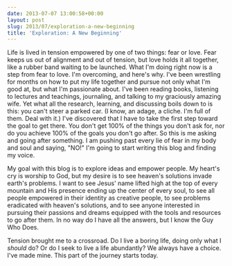 ```yaml
---
date: 2013-07-07 13:00:58+00:00
layout: post
slug: 2013/07/exploration-a-new-beginning
title: 'Exploration: A New Beginning'
---
```


Life is lived in tension empowered by one of two things: fear or love. Fear keeps us out of alignment and out of tension, but love holds it all together, like a rubber band waiting to be launched. What I'm doing right now is a step from fear to love. I'm overcoming, and here's why.
I've been wrestling for months on how to put my life together and pursue not only what I'm good at, but what I'm passionate about. I've been reading books, listening to lectures and teachings, journaling, and talking to my graciously amazing wife. Yet what all the research, learning, and discussing boils down to is this: you can't steer a parked car. (I know, an adage, a cliche. I'm full of them. Deal with it.) I've discovered that I have to take the first step toward the goal to get there. You don't get 100% of the things you don't ask for, nor do you achieve 100% of the goals you don't go after. So this is me asking and going after something. I am pushing past every lie of fear in my body and soul and saying, "NO!" I'm going to start writing this blog and finding my voice.




My goal with this blog is to explore ideas and empower people. My heart's cry is worship to God, but my desire is to see heaven's solutions invade earth's problems. I want to see Jesus' name lifted high at the top of every mountain and His presence ending up the center of every soul, to see all people empowered in their identity as creative people, to see problems eradicated with heaven's solutions, and to see anyone interested in pursuing their passions and dreams equipped with the tools and resources to go after them. In no way do I have all the answers, but I know the Guy Who Does.




Tension brought me to a crossroad. Do I live a boring life, doing only what I _should_ do? Or do I seek to live a life abundantly? We always have a choice. I've made mine. This part of the journey starts today.

